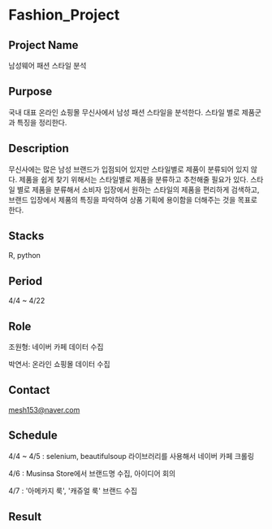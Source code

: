 # Fashion_Project

## Project Name

남성웨어 패션 스타일 분석

## Purpose

국내 대표 온라인 쇼핑몰 무신사에서 남성 패션 스타일을 분석한다. 스타일 별로 제품군과 특징을 정리한다.

## Description

무신사에는 많은 남성 브랜드가 입점되어 있지만 스타일별로 제품이 분류되어 있지 않다. 
제품을 쉽게 찾기 위해서는 스타일별로 제품을 분류하고 추천해줄 필요가 있다.
스타일 별로 제품을 분류해서 소비자 입장에서 원하는 스타일의 제품을 편리하게 검색하고, 브랜드 입장에서 제품의 특징을 파악하여 상품 기획에 용이함을 더해주는 것을 목표로 한다.

## Stacks
R, python

## Period

4/4 ~ 4/22

## Role

조원형: 네이버 카페 데이터 수집

박연서: 온라인 쇼핑몰 데이터 수집

## Contact

mesh153@naver.com

## Schedule

4/4 ~ 4/5 : selenium, beautifulsoup 라이브러리를 사용해서 네이버 카페 크롤링

4/6 : Musinsa Store에서 브랜드명 수집, 아이디어 회의

4/7 : '아메카지 룩', '캐쥬얼 룩' 브랜드 수집 

## Result

